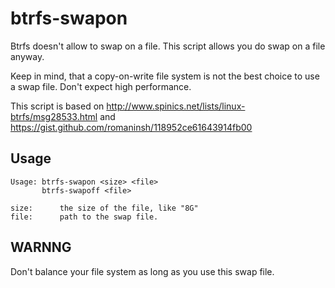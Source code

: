 # btrfs-swapon

Btrfs doesn't allow to swap on a file. This script allows you do swap on a file anyway. 

Keep in mind, that a copy-on-write file system is not the best choice to use a swap file. Don't expect high performance.  


This script is based on http://www.spinics.net/lists/linux-btrfs/msg28533.html
and https://gist.github.com/romaninsh/118952ce61643914fb00

## Usage

```
Usage: btrfs-swapon <size> <file>
       btrfs-swapoff <file>

size:      the size of the file, like "8G"
file:      path to the swap file.
```

## WARNNG
Don't balance your file system as long as you use this swap file. 

